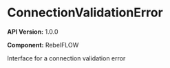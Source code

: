 # ConnectionValidationError

**API Version:** 1.0.0

**Component:** RebelFLOW

Interface for a connection validation error

